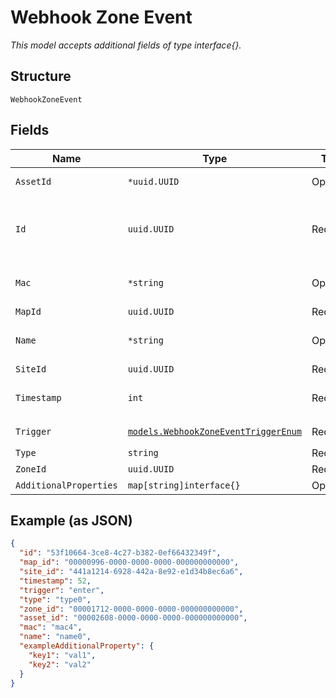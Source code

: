 
# Webhook Zone Event

*This model accepts additional fields of type interface{}.*

## Structure

`WebhookZoneEvent`

## Fields

| Name | Type | Tags | Description |
|  --- | --- | --- | --- |
| `AssetId` | `*uuid.UUID` | Optional | UUID of named asset |
| `Id` | `uuid.UUID` | Required | Unique ID of the object instance in the Mist Organnization |
| `Mac` | `*string` | Optional | MAC address of wifi client or asset |
| `MapId` | `uuid.UUID` | Required | Map id |
| `Name` | `*string` | Optional | Name of the client, may be empty |
| `SiteId` | `uuid.UUID` | Required | - |
| `Timestamp` | `int` | Required | Timestamp of the event, epoch |
| `Trigger` | [`models.WebhookZoneEventTriggerEnum`](../../doc/models/webhook-zone-event-trigger-enum.md) | Required | enum: `enter`, `exit` |
| `Type` | `string` | Required | - |
| `ZoneId` | `uuid.UUID` | Required | Zone id |
| `AdditionalProperties` | `map[string]interface{}` | Optional | - |

## Example (as JSON)

```json
{
  "id": "53f10664-3ce8-4c27-b382-0ef66432349f",
  "map_id": "00000996-0000-0000-0000-000000000000",
  "site_id": "441a1214-6928-442a-8e92-e1d34b8ec6a6",
  "timestamp": 52,
  "trigger": "enter",
  "type": "type0",
  "zone_id": "00001712-0000-0000-0000-000000000000",
  "asset_id": "00002608-0000-0000-0000-000000000000",
  "mac": "mac4",
  "name": "name0",
  "exampleAdditionalProperty": {
    "key1": "val1",
    "key2": "val2"
  }
}
```

